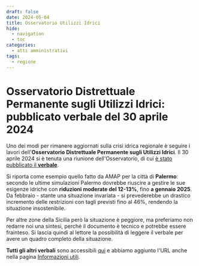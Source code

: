 ```yaml
---
draft: false
date: 2024-05-04
title: Osservatorio Utilizzi Idrici
hide:
  - navigation
  - toc
categories:
  - atti amministrativi
tags:
  - regione
---
```



# Osservatorio Distrettuale Permanente sugli Utilizzi Idrici: pubblicato verbale del 30 aprile 2024

Uno dei modi per rimanere aggiornati sulla crisi idrica regionale è seguire i lavori dell'**Osservatorio Distrettuale Permanente sugli Utilizzi Idrici**. Il 30 aprile 2024 si è tenuta una riunione dell'Osservatorio, di cui [è stato pubblicato il **verbale**](https://www.regione.sicilia.it/sites/default/files/2024-05/Verbale_OPUI_30_aprile2024_def.pdf).

Si riporta come esempio quello fatto da AMAP per la città di **Palermo**: secondo le ultime simulazioni Palermo dovrebbe riuscire a gestire le sue esigenze idriche con **riduzioni moderate del 12-13%**, fino **a gennaio 2025**. Da febbraio - stante una situazione invariata - si prevederebbe un drastico incremento delle restrizioni con tagli previsti fino al 46%, rendendo la situazione insostenibile.

Per altre zone della Sicilia però la situazione è peggiore, ma preferiamo non redarre noi una sintesi, perché il documento è tecnico e potrebbe essere frainteso. Si lascia quindi al lettore la possibilità di leggere il verbale per avere un quadro completo della situazione.

**Tutti gli altri verbali** sono accessibili [qui](https://www.regione.sicilia.it/istituzioni/regione/strutture-regionali/presidenza-regione/autorita-bacino-distretto-idrografico-sicilia/verbali) e abbiamo aggiunto l'URL anche nella pagina [Informazioni utili](../../../informazioni/index.md#regione-siciliana).
